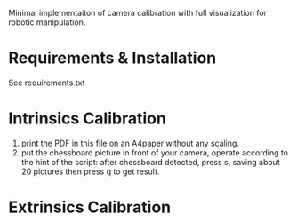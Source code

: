
Minimal implementaiton of camera calibration with full visualization for robotic manipulation. 

# Requirements & Installation 

See requirements.txt 

# Intrinsics Calibration 

1. print the PDF in this file on an A4paper without any scaling.
2. put the chessboard picture in front of your camera, operate according to the hint of the script: after chessboard detected, press s, saving about 20  pictures then press q to get result.


# Extrinsics Calibration 



